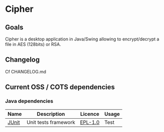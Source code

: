 # Cipher

## Goals

Cipher is a desktop application in Java/Swing allowing to encrypt/decrypt a file in AES (128bits) or RSA.

## Changelog

Cf CHANGELOG.md

## Current OSS / COTS dependencies

### Java dependencies

| Name                                | Description            | Licence                                           | Usage   |
| ----------------------------------- | ---------------------- | ------------------------------------------------- | ------- |
| [JUnit](https://junit.org/junit4/)  | Unit tests framework   | [EPL-1.0](https://junit.org/junit4/license.html)  | Test    |
